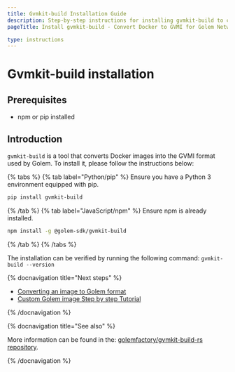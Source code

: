 ```yaml
---
title: Gvmkit-build Installation Guide
description: Step-by-step instructions for installing gvmkit-build to convert Docker images for Golem's GVMI format.
pageTitle: Install gvmkit-build - Convert Docker to GVMI for Golem Network

type: instructions
---
```


# Gvmkit-build installation

## Prerequisites

- npm or pip installed

## Introduction

`gvmkit-build` is a tool that converts Docker images into the GVMI format used by Golem. To install it, please follow the instructions below:

{% tabs %}
{% tab label="Python/pip" %}
Ensure you have a Python 3 environment equipped with pip.

```bash
pip install gvmkit-build
```

{% /tab %}
{% tab label="JavaScript/npm" %}
Ensure npm is already installed.

```bash
npm install -g @golem-sdk/gvmkit-build
```

{% /tab %}
{% /tabs %}

The installation can be verified by running the following command: `gvmkit-build --version`

{% docnavigation title="Next steps" %}

- [Converting an image to Golem format](/docs/creators/python/examples/tools/converting-docker-image-to-golem-format)
- [Custom Golem image Step by step Tutorial](/docs/creators/python/tutorials/building-custom-image)

{% /docnavigation %}

{% docnavigation title="See also" %}

More information can be found in the: [golemfactory/gvmkit-build-rs repository](https://github.com/golemfactory/gvmkit-build-rs).

{% /docnavigation %}
